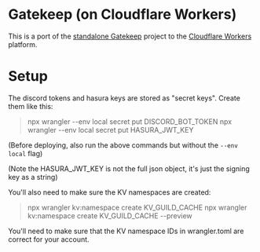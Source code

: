 # Gatekeep (on Cloudflare Workers)

This is a port of the [standalone Gatekeep](https://github.com/BENDERFACToRY/gatekeeper) project
to the [Cloudflare Workers](https://cloudflare.com/workers) platform.

# Setup

The discord tokens and hasura keys are stored as "secret keys".  Create them like this:

> npx wrangler --env local secret put DISCORD_BOT_TOKEN
> npx wrangler --env local secret put HASURA_JWT_KEY

(Before deploying, also run the above commands but without the `--env local` flag)

(Note the HASURA_JWT_KEY is not the full json object, it's just the signing key as a string)

You'll also need to make sure the KV namespaces are created:

> npx wrangler kv:namespace create KV_GUILD_CACHE 
> npx wrangler kv:namespace create KV_GUILD_CACHE --preview

You'll need to make sure that the KV namespace IDs in wrangler.toml are correct for your account.

#